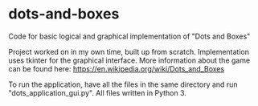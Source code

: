 # dots-and-boxes
Code for basic logical and graphical implementation of "Dots and Boxes"

Project worked on in my own time, built up from scratch. Implementation uses tkinter for the graphical interface.
More information about the game can be found here: 
  https://en.wikipedia.org/wiki/Dots_and_Boxes

To run the application, have all the files in the same directory and run "dots_application_gui.py".
All files written in Python 3.
